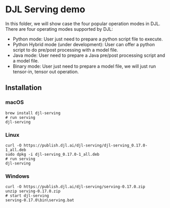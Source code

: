 # DJL Serving demo

In this folder, we will show case the four popular operation modes in DJL. There are four operating modes supported by DJL:

- Python mode: User just need to prepare a python script file to execute.
- Python Hybrid mode (under development): User can offer a python script to do pre/post processing with a model file.
- Java mode: User need to prepare a Java pre/post processing script and a model file.
- Binary mode: User just need to prepare a model file, we will just run tensor-in, tensor out operation.

## Installation

### macOS

```
brew install djl-serving
# run serving
djl-serving
```

### Linux

```
curl -O https://publish.djl.ai/djl-serving/djl-serving_0.17.0-1_all.deb
sudo dpkg -i djl-serving_0.17.0-1_all.deb
# run serving
djl-serving
```

### Windows

```
curl -O https://publish.djl.ai/djl-serving/serving-0.17.0.zip
unzip serving-0.17.0.zip
# start djl-serving
serving-0.17.0\bin\serving.bat
```
